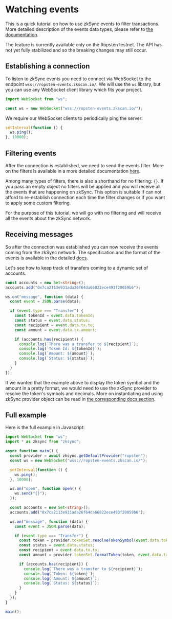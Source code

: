 # Watching events

This is a quick tutorial on how to use zkSync events to filter transactions. More detailed description of the events data types, please refer to [the documentation](../api/events.md).

The feature is currently available only on the Ropsten testnet. The API has not yet fully stabilized and so the breaking changes may still occur.

## Establishing a connection

To listen to zkSync events you need to connect via WebSocket to the endpoint `wss://ropsten-events.zkscan.io/`. We will use the `ws` library, but you can use any WebSocket client library which fits your project.

```typescript
import WebSocket from "ws";

const ws = new WebSocket("wss://ropsten-events.zkscan.io/");
```

We require our WebSocket clients to periodically ping the server:

```typescript
setInterval(function () {
  ws.ping();
}, 10000);
```

## Filtering events

After the connection is established, we need to send the events filter. More on the filters is available in a more detailed documentation [here](../api/events.md).

Among many types of filters, there is also a shorthand for no filtering: `{}`. If you pass an empty object no filters will be applied and you will receive all the events that are happening on zkSync. This option is suitable if can not afford to re-establish connection each time the filter changes or if you want to apply some custom filtering.

For the purpose of this tutorial, we will go with no filtering and will receive all the events about the zkSync network.

## Receiving messages

So after the connection was established you can now receive the events coming from the zkSync network. The specification and the format of the events is available in the detailed [docs](../api/events.md).

Let's see how to keep track of transfers coming to a dynamic set of accounts.

```typescript
const accounts = new Set<string>();
accounts.add("0x7ca2113e931ada26f64da66822ece493f20059b6");

ws.on("message", function (data) {
  const event = JSON.parse(data);

  if (event.type === "Transfer") {
    const tokenId = event.data.tokenId;
    const status = event.data.status;
    const recipient = event.data.tx.to;
    const amount = event.data.tx.amount;

    if (accounts.has(recipient)) {
      console.log(`There was a transfer to ${recipient}`);
      console.log(`Token Id: ${tokenId}`);
      console.log(`Amount: ${amount}`);
      console.log(`Status: ${status}`);
    }
  }
});
```

If we wanted that the example above to display the token symbol and the amount in a pretty format, we would need to use the zkSync provider to resolve the token's symbols and decimals. More on instantiating and using zkSync provider object can be read in [the corresponding docs section](../api/sdk/js/providers.md).

## Full example

Here is the full example in Javascript:

```typescript
import WebSocket from "ws";
import * as zksync from "zksync";

async function main() {
  const provider = await zksync.getDefaultProvider("ropsten");
  const ws = new WebSocket("wss://ropsten-events.zkscan.io/");

  setInterval(function () {
    ws.ping();
  }, 10000);

  ws.on("open", function open() {
    ws.send("{}");
  });

  const accounts = new Set<string>();
  accounts.add("0x7ca2113e931ada26f64da66822ece493f20059b6");

  ws.on("message", function (data) {
    const event = JSON.parse(data);

    if (event.type === "Transfer") {
      const token = provider.tokenSet.resolveTokenSymbol(event.data.tokenId);
      const status = event.data.status;
      const recipient = event.data.tx.to;
      const amount = provider.tokenSet.formatToken(token, event.data.tx.amount);

      if (accounts.has(recipient)) {
        console.log(`There was a transfer to ${recipient}`);
        console.log(`Token: ${token}`);
        console.log(`Amount: ${amount}`);
        console.log(`Status: ${status}`);
      }
    }
  });
}

main();
```
